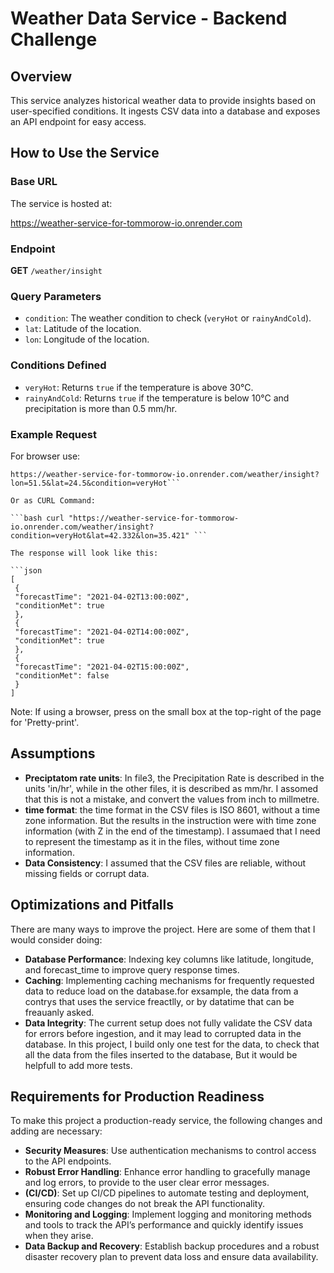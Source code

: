 # Weather Data Service - Backend Challenge

## Overview

This service analyzes historical weather data to provide insights based on user-specified conditions. It ingests CSV data into a database and exposes an API endpoint for easy access.

## How to Use the Service

### Base URL

The service is hosted at:

https://weather-service-for-tommorow-io.onrender.com

### Endpoint

**GET** `/weather/insight`

### Query Parameters

- `condition`: The weather condition to check (`veryHot` or `rainyAndCold`).
- `lat`: Latitude of the location.
- `lon`: Longitude of the location.

### Conditions Defined

- `veryHot`: Returns `true` if the temperature is above 30°C.
- `rainyAndCold`: Returns `true` if the temperature is below 10°C and precipitation is more than 0.5 mm/hr.


### Example Request

For browser use:

```plaintext
https://weather-service-for-tommorow-io.onrender.com/weather/insight?lon=51.5&lat=24.5&condition=veryHot```

Or as CURL Command:

```bash curl "https://weather-service-for-tommorow-io.onrender.com/weather/insight?condition=veryHot&lat=42.332&lon=35.421" ```

The response will look like this:

```json
[
 {
 "forecastTime": "2021-04-02T13:00:00Z",
 "conditionMet": true
 },
 {
 "forecastTime": "2021-04-02T14:00:00Z",
 "conditionMet": true
 },
 {
 "forecastTime": "2021-04-02T15:00:00Z",
 "conditionMet": false
 }
]
```

Note: If using a browser, press on the small box at the top-right of the page for 'Pretty-print'.

## Assumptions

- **Preciptatom rate units**: In file3, the Precipitation Rate is described in the units 'in/hr', while in the other files, it is described as mm/hr. I assomed that this is not a mistake, and convert the values from inch to millmetre. 
- **time format**: the time format in the CSV files is ISO 8601, without a time zone information. But the results in the instruction were with time zone information (with Z in the end of the timestamp). I assumaed that I need to represent the timestamp as it in the files, without time zone information. 
- **Data Consistency**: I assumed that the CSV files are reliable, without missing fields or corrupt data.


## Optimizations and Pitfalls

There are many ways to improve the project. Here are some of them that I would consider doing:

- **Database Performance**: Indexing key columns like latitude, longitude, and forecast_time to improve query response times.
- **Caching**: Implementing caching mechanisms for frequently requested data to reduce load on the database.for exsample, the data from a contrys that uses the service freactlly, or by datatime that can be freauanly asked. 
- **Data Integrity**: The current setup does not fully validate the CSV data for errors before ingestion, and it may lead to corrupted data in the database. In this project, I build only one test for the data, to check that all the data from the files inserted to the database, But it would be helpfull to add more tests.

## Requirements for Production Readiness

To make this project a production-ready service, the following changes and adding are necessary:

- **Security Measures**: Use authentication mechanisms to control access to the API endpoints.
- **Robust Error Handling**: Enhance error handling to gracefully manage and log errors, to provide to the user clear error messages.
- **(CI/CD)**: Set up CI/CD pipelines to automate testing and deployment, ensuring code changes do not break the API functionality.
- **Monitoring and Logging**: Implement logging and monitoring methods and tools to track the API’s performance and quickly identify issues when they arise.
- **Data Backup and Recovery**: Establish backup procedures and a robust disaster recovery plan to prevent data loss and ensure data availability.



